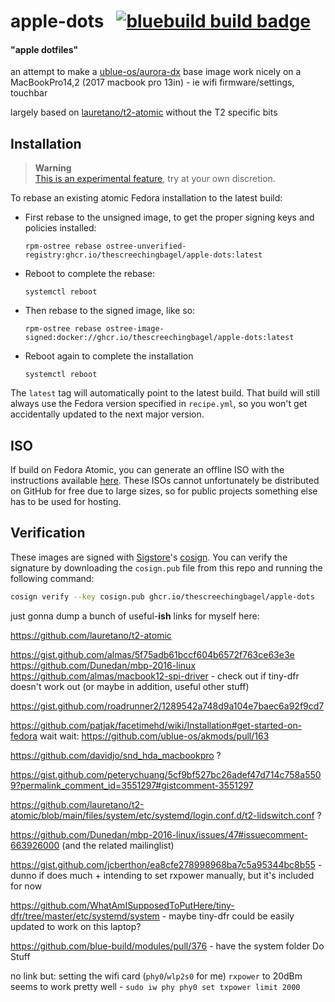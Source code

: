 # apple-dots &nbsp; [![bluebuild build badge](https://github.com/thescreechingbagel/apple-dots/actions/workflows/build.yml/badge.svg)](https://github.com/thescreechingbagel/apple-dots/actions/workflows/build.yml)

#### "apple dotfiles"

an attempt to make a [ublue-os/aurora-dx](https://github.com/ublue-os/aurora) base image work nicely on a MacBookPro14,2 (2017 macbook pro 13in) - ie wifi firmware/settings, touchbar

largely based on [lauretano/t2-atomic](https://github.com/lauretano/t2-atomic) without the T2 specific bits

## Installation

> **Warning**  
> [This is an experimental feature](https://www.fedoraproject.org/wiki/Changes/OstreeNativeContainerStable), try at your own discretion.

To rebase an existing atomic Fedora installation to the latest build:

- First rebase to the unsigned image, to get the proper signing keys and policies installed:
  ```
  rpm-ostree rebase ostree-unverified-registry:ghcr.io/thescreechingbagel/apple-dots:latest
  ```
- Reboot to complete the rebase:
  ```
  systemctl reboot
  ```
- Then rebase to the signed image, like so:
  ```
  rpm-ostree rebase ostree-image-signed:docker://ghcr.io/thescreechingbagel/apple-dots:latest
  ```
- Reboot again to complete the installation
  ```
  systemctl reboot
  ```

The `latest` tag will automatically point to the latest build. That build will still always use the Fedora version specified in `recipe.yml`, so you won't get accidentally updated to the next major version.

## ISO

If build on Fedora Atomic, you can generate an offline ISO with the instructions available [here](https://blue-build.org/learn/universal-blue/#fresh-install-from-an-iso). These ISOs cannot unfortunately be distributed on GitHub for free due to large sizes, so for public projects something else has to be used for hosting.

## Verification

These images are signed with [Sigstore](https://www.sigstore.dev/)'s [cosign](https://github.com/sigstore/cosign). You can verify the signature by downloading the `cosign.pub` file from this repo and running the following command:

```bash
cosign verify --key cosign.pub ghcr.io/thescreechingbagel/apple-dots
```







just gonna dump a bunch of useful-**ish** links for myself here:

https://github.com/lauretano/t2-atomic

https://gist.github.com/almas/5f75adb61bccf604b6572f763ce63e3e  
https://github.com/Dunedan/mbp-2016-linux  
https://github.com/almas/macbook12-spi-driver  - check out if tiny-dfr doesn't work out (or maybe in addition, useful other stuff)  

https://gist.github.com/roadrunner2/1289542a748d9a104e7baec6a92f9cd7

https://github.com/patjak/facetimehd/wiki/Installation#get-started-on-fedora wait wait: https://github.com/ublue-os/akmods/pull/163

https://github.com/davidjo/snd_hda_macbookpro ?

https://gist.github.com/peterychuang/5cf9bf527bc26adef47d714c758a5509?permalink_comment_id=3551297#gistcomment-3551297

https://github.com/lauretano/t2-atomic/blob/main/files/system/etc/systemd/login.conf.d/t2-lidswitch.conf ?

https://github.com/Dunedan/mbp-2016-linux/issues/47#issuecomment-663926000 (and the related mailinglist)

https://gist.github.com/jcberthon/ea8cfe278998968ba7c5a95344bc8b55 - dunno if does much + intending to set rxpower manually, but it's included for now

https://github.com/WhatAmISupposedToPutHere/tiny-dfr/tree/master/etc/systemd/system - maybe tiny-dfr could be easily updated to work on this laptop?

https://github.com/blue-build/modules/pull/376 - have the system folder Do Stuff



no link but: setting the wifi card (`phy0`/`wlp2s0` for me) `rxpower` to 20dBm seems to work pretty well - `sudo iw phy phy0 set txpower limit 2000`